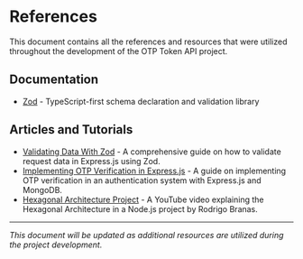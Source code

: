 # References

This document contains all the references and resources that were utilized throughout the development of the OTP Token API project.

## Documentation

- [Zod](https://zod.dev/) - TypeScript-first schema declaration and validation library

## Articles and Tutorials

- [Validating Data With Zod](https://dev.to/osalumense/validating-request-data-in-expressjs-using-zod-a-comprehensive-guide-3a0j) - A comprehensive guide on how to validate request data in Express.js using Zod.
- [Implementing OTP Verification in Express.js](https://sandydev.medium.com/how-to-implement-otp-verification-in-authentication-system-with-express-js-and-mongodb-c4f1c1314aed) - A guide on implementing OTP verification in an authentication system with Express.js and MongoDB.
- [Hexagonal Architecture Project](https://www.youtube.com/watch?v=DWsxTJpxaOo) - A YouTube video explaining the Hexagonal Architecture in a Node.js project by Rodrigo Branas.

---

_This document will be updated as additional resources are utilized during the project development._
